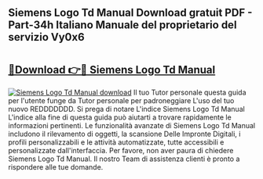 ## Siemens Logo Td Manual Download gratuit PDF - Part-34h Italiano Manuale del proprietario del servizio Vy0x6

# <h2><a href="http://dfdacq.blite.top/?on=Siemens+Logo+Td+Manual">🔗Download 👉🔴 Siemens Logo Td Manual</a></h2>

[![Siemens Logo Td Manual download](https://i.imgur.com/lujVjoI.png)](http://dfdacq.blite.top/?on=Siemens+Logo+Td+Manual)
Il tuo Tutor personale questa guida per l'utente funge da Tutor personale per padroneggiare L'uso del tuo nuovo REDDDDDDD. Si prega di notare L'indice Siemens Logo Td Manual L'indice alla fine di questa guida può aiutarti a trovare rapidamente le informazioni pertinenti. Le funzionalità avanzate di Siemens Logo Td Manual includono il rilevamento di oggetti, la scansione Delle Impronte Digitali, i profili personalizzabili e le attività automatizzate, tutte accessibili e personalizzate dall'interfaccia. Per favore, non aver paura di chiedere Siemens Logo Td Manual. Il nostro Team di assistenza clienti è pronto a rispondere alle tue domande.
